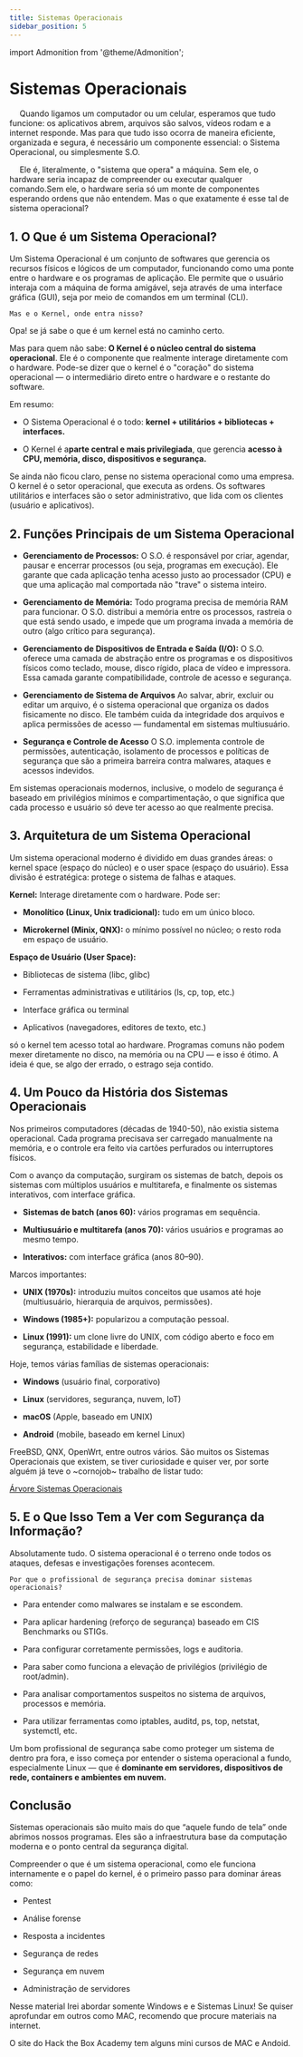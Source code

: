 ```yaml
---
title: Sistemas Operacionais 
sidebar_position: 5
---
```


import Admonition from '@theme/Admonition';

# Sistemas Operacionais

&emsp; Quando ligamos um computador ou um celular, esperamos que tudo funcione: os aplicativos abrem, arquivos são salvos, vídeos rodam e a internet responde. Mas para que tudo isso ocorra de maneira eficiente, organizada e segura, é necessário um componente essencial: o Sistema Operacional, ou simplesmente S.O.

&emsp; Ele é, literalmente, o "sistema que opera" a máquina. Sem ele, o hardware seria incapaz de compreender ou executar qualquer comando.Sem ele, o hardware seria só um monte de componentes esperando ordens que não entendem. Mas o que exatamente é esse tal de sistema operacional? 


## 1. O Que é um Sistema Operacional?
Um Sistema Operacional é um conjunto de softwares que gerencia os recursos físicos e lógicos de um computador, funcionando como uma ponte entre o hardware e os programas de aplicação. Ele permite que o usuário interaja com a máquina de forma amigável, seja através de uma interface gráfica (GUI), seja por meio de comandos em um terminal (CLI).

```Mas e o Kernel, onde entra nisso?```

Opa! se já sabe o que é um kernel está no caminho certo.

Mas para quem não sabe: **O Kernel é o núcleo central do sistema operacional**. Ele é o componente que realmente interage diretamente com o hardware. Pode-se dizer que o kernel é o "coração" do sistema operacional — o intermediário direto entre o hardware e o restante do software.

Em resumo:

- O Sistema Operacional é o todo: **kernel + utilitários + bibliotecas + interfaces.**

- O Kernel é a**parte central e mais privilegiada**, que gerencia **acesso à CPU, memória, disco, dispositivos e segurança.**

Se ainda não ficou claro, pense no sistema operacional como uma empresa. O kernel é o setor operacional, que executa as ordens. Os softwares utilitários e interfaces são o setor administrativo, que lida com os clientes (usuário e aplicativos).

## 2. Funções Principais de um Sistema Operacional
- **Gerenciamento de Processos:** O S.O. é responsável por criar, agendar, pausar e encerrar processos (ou seja, programas em execução). Ele garante que cada aplicação tenha acesso justo ao processador (CPU) e que uma aplicação mal comportada não "trave" o sistema inteiro.

- **Gerenciamento de Memória:** Todo programa precisa de memória RAM para funcionar. O S.O. distribui a memória entre os processos, rastreia o que está sendo usado, e impede que um programa invada a memória de outro (algo crítico para segurança).

- **Gerenciamento de Dispositivos de Entrada e Saída (I/O):** O S.O. oferece uma camada de abstração entre os programas e os dispositivos físicos como teclado, mouse, disco rígido, placa de vídeo e impressora. Essa camada garante compatibilidade, controle de acesso e segurança.

- **Gerenciamento de Sistema de Arquivos**
Ao salvar, abrir, excluir ou editar um arquivo, é o sistema operacional que organiza os dados fisicamente no disco. Ele também cuida da integridade dos arquivos e aplica permissões de acesso — fundamental em sistemas multiusuário.

- **Segurança e Controle de Acesso**
O S.O. implementa controle de permissões, autenticação, isolamento de processos e políticas de segurança que são a primeira barreira contra malwares, ataques e acessos indevidos.

Em sistemas operacionais modernos, inclusive, o modelo de segurança é baseado em privilégios mínimos e compartimentação, o que significa que cada processo e usuário só deve ter acesso ao que realmente precisa.

## 3. Arquitetura de um Sistema Operacional
Um sistema operacional moderno é dividido em duas grandes áreas: o kernel space (espaço do núcleo) e o user space (espaço do usuário). Essa divisão é estratégica: protege o sistema de falhas e ataques.

**Kernel:** Interage diretamente com o hardware. Pode ser:

- **Monolítico (Linux, Unix tradicional):** tudo em um único bloco.

- **Microkernel (Minix, QNX):** o mínimo possível no núcleo; o resto roda em espaço de usuário.

**Espaço de Usuário (User Space):**

- Bibliotecas de sistema (libc, glibc)

- Ferramentas administrativas e utilitários (ls, cp, top, etc.)

- Interface gráfica ou terminal

- Aplicativos (navegadores, editores de texto, etc.)

<Admonition type="caution" title="Importante "> 
só o kernel tem acesso total ao hardware. Programas comuns não podem mexer diretamente no disco, na memória ou na CPU — e isso é ótimo. A ideia é que, se algo der errado, o estrago seja contido.
</Admonition>

## 4. Um Pouco da História dos Sistemas Operacionais

Nos primeiros computadores (décadas de 1940-50), não existia sistema operacional. Cada programa precisava ser carregado manualmente na memória, e o controle era feito via cartões perfurados ou interruptores físicos.

Com o avanço da computação, surgiram os sistemas de batch, depois os sistemas com múltiplos usuários e multitarefa, e finalmente os sistemas interativos, com interface gráfica.

- **Sistemas de batch (anos 60):** vários programas em sequência.

- **Multiusuário e multitarefa (anos 70):** vários usuários e programas ao mesmo tempo.

- **Interativos:** com interface gráfica (anos 80–90).

Marcos importantes:

- **UNIX (1970s):** introduziu muitos conceitos que usamos até hoje (multiusuário, hierarquia de arquivos, permissões).

- **Windows (1985+):** popularizou a computação pessoal.

- **Linux (1991):** um clone livre do UNIX, com código aberto e foco em segurança, estabilidade e liberdade.

Hoje, temos várias famílias de sistemas operacionais:

- **Windows** (usuário final, corporativo)

- **Linux** (servidores, segurança, nuvem, IoT)

- **macOS** (Apple, baseado em UNIX)

- **Android** (mobile, baseado em kernel Linux)

FreeBSD, QNX, OpenWrt, entre outros vários. São muitos os Sistemas Operacionais que existem, se tiver curiosidade e quiser ver, por sorte alguém já teve o ~cornojob~ trabalho de listar tudo:

[Árvore Sistemas Operacionais](https://eylenburg.github.io/os_familytree.htm)

## 5. E o Que Isso Tem a Ver com Segurança da Informação?

Absolutamente tudo. O sistema operacional é o terreno onde todos os ataques, defesas e investigações forenses acontecem.

```Por que o profissional de segurança precisa dominar sistemas operacionais?```

- Para entender como malwares se instalam e se escondem.

- Para aplicar hardening (reforço de segurança) baseado em CIS Benchmarks ou STIGs.

- Para configurar corretamente permissões, logs e auditoria.

- Para saber como funciona a elevação de privilégios (privilégio de root/admin).

- Para analisar comportamentos suspeitos no sistema de arquivos, processos e memória.

- Para utilizar ferramentas como iptables, auditd, ps, top, netstat, systemctl, etc.

Um bom profissional de segurança sabe como proteger um sistema de dentro pra fora, e isso começa por entender o sistema operacional a fundo, especialmente Linux — que é **dominante em servidores, dispositivos de rede, containers e ambientes em nuvem.**

## Conclusão

Sistemas operacionais são muito mais do que “aquele fundo de tela” onde abrimos nossos programas. Eles são a infraestrutura base da computação moderna e o ponto central da segurança digital.

Compreender o que é um sistema operacional, como ele funciona internamente e o papel do kernel, é o primeiro passo para dominar áreas como:

- Pentest

- Análise forense

- Resposta a incidentes

- Segurança de redes

- Segurança em nuvem

- Administração de servidores

<Admonition type="caution" title="Importante!"> 
Nesse material Irei abordar somente Windows e e Sistemas Linux!
Se quiser aprofundar em outros como MAC, recomendo que procure materiais na internet.

O site do Hack the Box Academy tem alguns mini cursos de MAC e Andoid.
</Admonition>